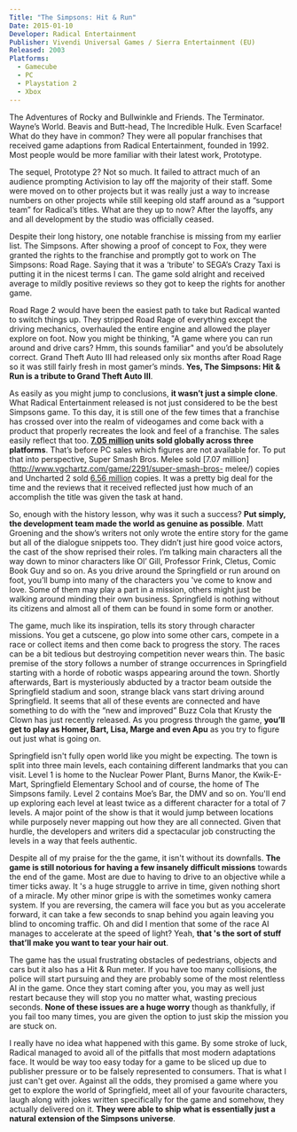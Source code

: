```yaml
---
Title: "The Simpsons: Hit & Run"
Date: 2015-01-10
Developer: Radical Entertainment  
Publisher: Vivendi Universal Games / Sierra Entertainment (EU)  
Released: 2003  
Platforms:
  - Gamecube
  - PC
  - Playstation 2
  - Xbox
---
```


The Adventures of Rocky and Bullwinkle and Friends. The Terminator. Wayne’s
World. Beavis and Butt-head, The Incredible Hulk. Even Scarface! What do they
have in common? They were all popular franchises that received game adaptions
from Radical Entertainment, founded in 1992. Most people would be more
familiar with their latest work, Prototype.

The sequel, Prototype 2? Not so much. It failed to attract much of an audience
prompting Activision to lay off the majority of their staff. Some were moved
on to other projects but it was really just a way to increase numbers on other
projects while still keeping old staff around as a “support team” for
Radical’s titles. What are they up to now? After the layoffs, any and all
development by the studio was officially ceased.

Despite their long history, one notable franchise is missing from my earlier
list. The Simpsons. After showing a proof of concept to Fox, they were granted
the rights to the franchise and promptly got to work on The Simpsons: Road
Rage. Saying that it was a ‘tribute' to SEGA’s Crazy Taxi is putting it in the
nicest terms I can. The game sold alright and received average to mildly
positive reviews so they got to keep the rights for another game.

Road Rage 2 would have been the easiest path to take but Radical wanted to
switch things up. They stripped Road Rage of everything except the driving
mechanics, overhauled the entire engine and allowed the player explore on
foot. Now you might be thinking, "A game where you can run around and drive
cars? Hmm, this sounds familiar" and you’d be absolutely correct. Grand Theft
Auto III had released only six months after Road Rage so it was still fairly
fresh in most gamer’s minds. **Yes, The Simpsons: Hit & Run is a tribute to
Grand Theft Auto III**.

As easily as you might jump to conclusions, **it wasn’t just a simple clone**.
What Radical Entertainment released is not just considered to be the best
Simpsons game. To this day, it is still one of the few times that a franchise
has crossed over into the realm of videogames and come back with a product
that properly recreates the look and feel of a franchise. The sales easily
reflect that too. **[7.05
million](http://www.vgchartz.com/gamedb/?name=the+simpsons%3A+hit&publisher=&platform=&genre=&minSales=0&results=200)
units sold globally across three platforms**. That’s before PC sales which
figures are not available for. To put that into perspective, Super Smash Bros.
Melee sold [7.07 million](http://www.vgchartz.com/game/2291/super-smash-bros-
melee/) copies and Uncharted 2 sold [6.56
million](http://www.vgchartz.com/game/28733/uncharted-2-among-thieves/)
copies. It was a pretty big deal for the time and the reviews that it received
reflected just how much of an accomplish the title was given the task at hand.

So, enough with the history lesson, why was it such a success? **Put simply,
the development team made the world as genuine as possible**. Matt Groening
and the show’s writers not only wrote the entire story for the game but all of
the dialogue snippets too. They didn’t just hire good voice actors, the cast
of the show reprised their roles. I’m talking main characters all the way down
to minor characters like Ol’ Gill, Professor Frink, Cletus, Comic Book Guy and
so on. As you drive around the Springfield or run around on foot, you’ll bump
into many of the characters you 've come to know and love. Some of them may
play a part in a mission, others might just be walking around minding their
own business. Springfield is nothing without its citizens and almost all of
them can be found in some form or another.

The game, much like its inspiration, tells its story through character
missions. You get a cutscene, go plow into some other cars, compete in a race
or collect items and then come back to progress the story. The races can be a
bit tedious but destroying competition never wears thin. The basic premise of
the story follows a number of strange occurrences in Springfield starting with
a horde of robotic wasps appearing around the town. Shortly afterwards, Bart
is mysteriously abducted by a tractor beam outside the Springfield stadium and
soon, strange black vans start driving around Springfield. It seems that all
of these events are connected and have something to do with the “new and
improved” Buzz Cola that Krusty the Clown has just recently released. As you
progress through the game, **you’ll get to play as Homer, Bart, Lisa, Marge
and even Apu** as you try to figure out just what is going on.

Springfield isn't fully open world like you might be expecting. The town is
split into three main levels, each containing different landmarks that you can
visit. Level 1 is home to the Nuclear Power Plant, Burns Manor, the Kwik-E-
Mart, Springfield Elementary School and of course, the home of The Simpsons
family. Level 2 contains Moe’s Bar, the DMV and so on. You'll end up exploring
each level at least twice as a different character for a total of 7 levels. A
major point of the show is that it would jump between locations while
purposely never mapping out how they are all connected. Given that hurdle, the
developers and writers did a spectacular job constructing the levels in a way
that feels authentic.

Despite all of my praise for the the game, it isn't without its downfalls.
**The game is still notorious for having a few insanely difficult missions**
towards the end of the game. Most are due to having to drive to an objective
while a timer ticks away. It 's a huge struggle to arrive in time, given
nothing short of a miracle. My other minor gripe is with the sometimes wonky
camera system. If you are reversing, the camera will face you but as you
accelerate forward, it can take a few seconds to snap behind you again leaving
you blind to oncoming traffic. Oh and did I mention that some of the race AI
manages to accelerate at the speed of light? Yeah, **that 's the sort of stuff
that’ll make you want to tear your hair out**.

The game has the usual frustrating obstacles of pedestrians, objects and cars
but it also has a Hit & Run meter. If you have too many collisions, the police
will start pursuing and they are probably some of the most relentless AI in
the game. Once they start coming after you, you may as well just restart
because they will stop you no matter what, wasting precious seconds. **None of
these issues are a huge worry** though as thankfully, if you fail too many
times, you are given the option to just skip the mission you are stuck on.

I really have no idea what happened with this game. By some stroke of luck,
Radical managed to avoid all of the pitfalls that most modern adaptations
face. It would be way too easy today for a game to be sliced up due to
publisher pressure or to be falsely represented to consumers. That is what I
just can't get over. Against all the odds, they promised a game where you get
to explore the world of Springfield, meet all of your favourite characters,
laugh along with jokes written specifically for the game and somehow, they
actually delivered on it. **They were able to ship what is essentially just a
natural extension of the Simpsons universe**.

